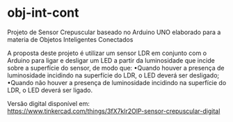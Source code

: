# obj-int-cont
Projeto de Sensor Crepuscular baseado no Arduino UNO elaborado para a materia de Objetos Inteligentes Conectados

A proposta deste projeto é utilizar um sensor LDR em conjunto com o Arduino para ligar e desligar um LED a partir da luminosidade que incide sobre a superfície do sensor, de modo que: 
•Quando houver a presença de luminosidade incidindo na superfície do LDR, o LED deverá ser desligado; 
•Quando não houver a presença de luminosidade incidindo na superfície do LDR, o LED deverá ser ligado.

Versão digital disponível em: https://www.tinkercad.com/things/3fX7klr2OlP-sensor-crepuscular-digital
